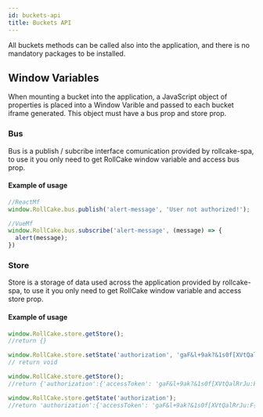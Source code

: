 ```yaml
---
id: buckets-api
title: Buckets API
---
```


All buckets methods can be called also into the application, and there is no mandatory packages to be installed.

## Window Variables

When mounting a bucket into the application, a JavaScript object of properties is placed into a Window Varible and passed to each bucket iframe generated. This object must have a bus prop and store prop.


### Bus

Bus is a publish / subcribe interface comunication provided by rollcake-spa, to use it you only need to get RollCake window variable and access bus prop.

#### Example of usage
```js
//ReactMf
window.RollCake.bus.publish('alert-message', 'User not authorized!');

//VueMf
window.RollCake.bus.subscribe('alert-message', (message) => {
  alert(message);
})
```

### Store

Store is a storage of data used across the application provided by rollcake-spa, to use it you only need to get RollCake window variable and access store prop.

#### Example of usage
```js
window.RollCake.store.getStore();
//return {}

window.RollCake.store.setState('authorization', 'gaF&l+9ak?&1s0f[XVtQalRrJu:F{J');
// return void

window.RollCake.store.getStore();
//return {'authorization':{'accessToken': 'gaF&l+9ak?&1s0f[XVtQalRrJu:F{J'}}

window.RollCake.store.getState('authorization');
//return 'authorization':{'accessToken': 'gaF&l+9ak?&1s0f[XVtQalRrJu:F{J'}
```